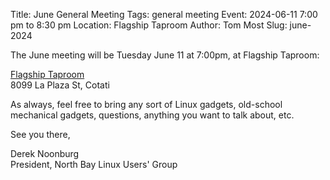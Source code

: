 Title: June General Meeting
Tags: general meeting
Event: 2024-06-11 7:00 pm to 8:30 pm
Location: Flagship Taproom
Author: Tom Most
Slug: june-2024

The June meeting will be Tuesday June 11 at 7:00pm, at Flagship Taproom:

[Flagship Taproom](https://www.flagshiptaproom.com/cotati)<br>
8099 La Plaza St, Cotati

As always, feel free to bring any sort of Linux gadgets,
old-school mechanical gadgets, questions, anything you want to talk
about, etc.

See you there,

Derek Noonburg<br>
President, North Bay Linux Users' Group
